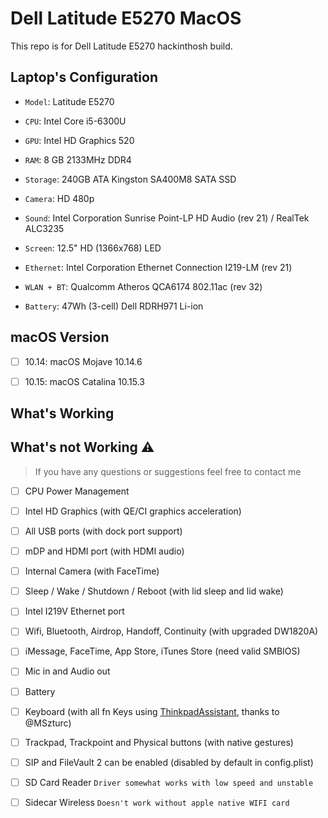 # Dell Latitude E5270 MacOS

This repo is for Dell Latitude E5270 hackinthosh build.

## Laptop's Configuration

- `Model`: Latitude E5270

- `CPU`: Intel Core i5-6300U

- `GPU`: Intel HD Graphics 520

- `RAM`: 8 GB 2133MHz DDR4

- `Storage`: 240GB ATA Kingston SA400M8 SATA SSD

- `Camera`: HD 480p

- `Sound`: Intel Corporation Sunrise Point-LP HD Audio (rev 21) / RealTek ALC3235

- `Screen`: 12.5" HD (1366x768) LED

- `Ethernet`: Intel Corporation Ethernet Connection I219-LM (rev 21)

- `WLAN + BT`: Qualcomm Atheros QCA6174 802.11ac (rev 32)

- `Battery`: 47Wh (3-cell) Dell RDRH971 Li-ion

## macOS Version

- [ ] 10.14: macOS Mojave 10.14.6

- [ ] 10.15: macOS Catalina 10.15.3

## What's Working

## What's not Working ⚠️

> If you have any questions or suggestions feel free to contact me

- [ ] CPU Power Management

- [ ] Intel HD Graphics (with QE/CI graphics acceleration)

- [ ] All USB ports	(with dock port support)

- [ ] mDP and HDMI port (with HDMI audio)

- [ ] Internal Camera (with FaceTime)

- [ ] Sleep / Wake / Shutdown / Reboot (with lid sleep and lid wake)

- [ ] Intel I219V Ethernet port

- [ ] Wifi, Bluetooth, Airdrop, Handoff, Continuity (with upgraded DW1820A)

- [ ] iMessage, FaceTime, App Store, iTunes Store (need valid SMBIOS)

- [ ] Mic in and Audio out

- [ ] Battery

- [ ] Keyboard (with all fn Keys using [ThinkpadAssistant](https://github.com/MSzturc/ThinkpadAssistant), thanks to @MSzturc)

- [ ] Trackpad, Trackpoint and Physical buttons (with native gestures)

- [ ] SIP and FileVault 2 can be enabled (disabled by default in config.plist)

- [ ] SD Card Reader `Driver somewhat works with low speed and unstable`

- [ ] Sidecar Wireless `Doesn't work without apple native WIFI card`